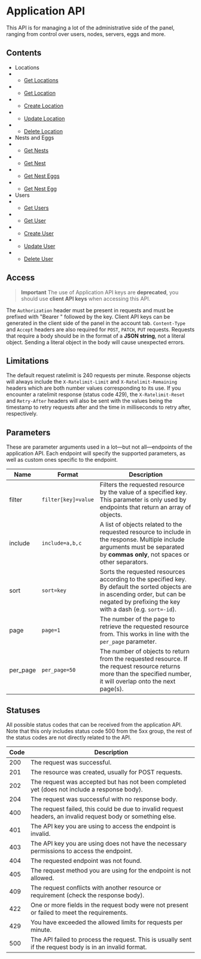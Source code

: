 # Application API

This API is for managing a lot of the administrative side of the panel, ranging from control over users, nodes, servers, eggs and more.

## Contents

- Locations
- - [Get Locations](./locations.md#get-locations)
- - [Get Location](./locations.md#get-location)
- - [Create Location](./locations.md#create-location)
- - [Update Location](./locations.md#update-location)
- - [Delete Location](./locations.md#delete-location)
- Nests and Eggs
- - [Get Nests](./nests-eggs.md#get-nests)
- - [Get Nest](./nests-eggs.md#get-nest)
- - [Get Nest Eggs](./nests-eggs.md#get-nest-eggs)
- - [Get Nest Egg](./nests-eggs.md#get-nest-egg)
  <!-- TODO: Nodes -->
- Users
- - [Get Users](./users.md#get-users)
- - [Get User](./users.md#get-user)
- - [Create User](./users.md#create-user)
- - [Update User](./users.md#update-user)
- - [Delete User](./users.md#delete-user)

## Access

> **Important**
> The use of Application API keys are **deprecated**, you should use **client API keys** when accessing this API.

The `Authorization` header must be present in requests and must be prefixed with "Bearer " followed by the key. Client API keys can be generated in the client side of the panel in the account tab. `Content-Type` and `Accept` headers are also required for `POST`, `PATCH`, `PUT` requests. Requests that require a body should be in the format of a **JSON string**, not a literal object. Sending a literal object in the body will cause unexpected errors.

## Limitations

The default request ratelimit is 240 requests per minute. Response objects will always include the `X-Ratelimit-Limit` and `X-Ratelimit-Remaining` headers which are both number values corresponding to its use. If you encounter a ratelimit response (status code 429), the `X-Ratelimit-Reset` and `Retry-After` headers will also be sent with the values being the timestamp to retry requests after and the time in milliseconds to retry after, respectively.

## Parameters

These are parameter arguments used in a lot—but not all—endpoints of the application API. Each endpoint will specify the supported parameters, as well as custom ones specific to the endpoint.

| Name     | Format              | Description                                                                                                                                                                                |
| -------- | ------------------- | ------------------------------------------------------------------------------------------------------------------------------------------------------------------------------------------ |
| filter   | `filter[key]=value` | Filters the requested resource by the value of a specified key. This parameter is only used by endpoints that return an array of objects.                                                  |
| include  | `include=a,b,c`     | A list of objects related to the requested resource to include in the response. Multiple include arguments must be separated by **commas only**, not spaces or other separators.           |
| sort     | `sort=key`          | Sorts the requested resources according to the specified key. By default the sorted objects are in ascending order, but can be negated by prefixing the key with a dash (e.g. `sort=-id`). |
| page     | `page=1`            | The number of the page to retrieve the requested resource from. This works in line with the `per_page` parameter.                                                                          |
| per_page | `per_page=50`       | The number of objects to return from the requested resource. If the request resource returns more than the specified number, it will overlap onto the next page(s).                        |

## Statuses

All possible status codes that can be received from the application API. Note that this only includes status code 500 from the 5xx group, the rest of the status codes are not directly related to the API.

| Code | Description                                                                                                  |
| ---- | ------------------------------------------------------------------------------------------------------------ |
| 200  | The request was successful.                                                                                  |
| 201  | The resource was created, usually for POST requests.                                                         |
| 202  | The request was accepted but has not been completed yet (does not include a response body).                  |
| 204  | The request was successful with no response body.                                                            |
| 400  | The request failed, this could be due to invalid request headers, an invalid request body or something else. |
| 401  | The API key you are using to access the endpoint is invalid.                                                 |
| 403  | The API key you are using does not have the necessary permissions to access the endpoint.                    |
| 404  | The requested endpoint was not found.                                                                        |
| 405  | The request method you are using for the endpoint is not allowed.                                            |
| 409  | The request conflicts with another resource or requirement (check the response body).                        |
| 422  | One or more fields in the request body were not present or failed to meet the requirements.                  |
| 429  | You have exceeded the allowed limits for requests per minute.                                                |
| 500  | The API failed to process the request. This is usually sent if the request body is in an invalid format.     |
